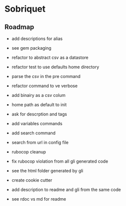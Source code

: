 # Sobriquet

## Roadmap

- add descriptions for alias
- see gem packaging
- refactor to abstract csv as a datastore 
- refactor test to use defaults home directory
- parse the csv in the pre command
- refactor command to ve verbose

- add binairy as a csv colum
- home path as default to init
- ask for descrption and tags
- add variables commands
- add search command
- search from url in config file
- rubocop cleanup
- fix rubocop violation from all gli generated code
- see the html folder generated by gli
- create cookie cutter 
- add description to readme and gli from the same code
- see rdoc vs md for readme
